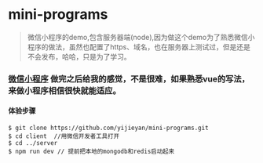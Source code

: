 # mini-programs
> 微信小程序的demo,包含服务器端(node),因为做这个demo为了熟悉微信小程序的做法，虽然也配置了https、域名，也在服务器上测试过，但是还是不会发布，哈哈，只是为了学习。

### [微信小程序](https://developers.weixin.qq.com/miniprogram/dev/index.html) 做完之后给我的感觉，不是很难，如果熟悉vue的写法，来做小程序相信很快就能适应。

#### 体验步骤
```
$ git clone https://github.com/yijieyan/mini-programs.git
$ cd client  //用微信开发者工具打开
$ cd ../server
$ npm run dev // 提前把本地的mongodb和redis启动起来
```
